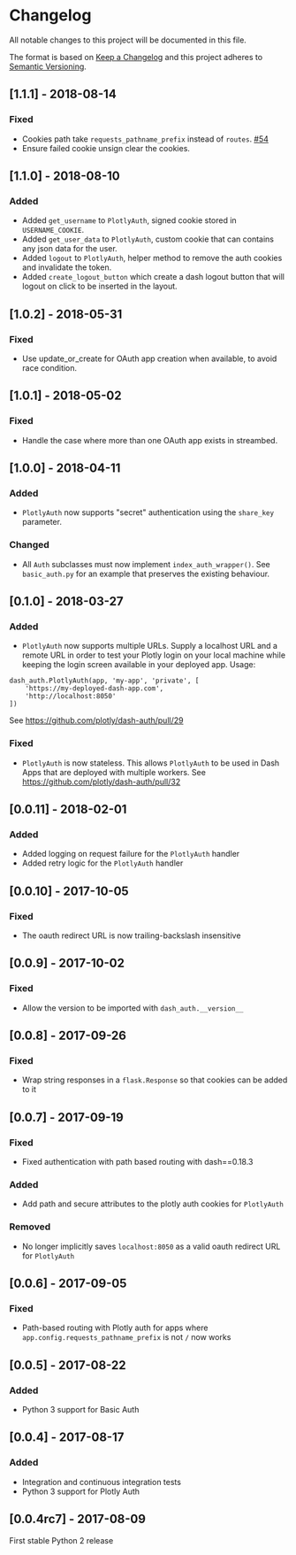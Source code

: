 # Changelog
All notable changes to this project will be documented in this file.

The format is based on [Keep a Changelog](http://keepachangelog.com/en/1.0.0/)
and this project adheres to [Semantic Versioning](http://semver.org/spec/v2.0.0.html).

## [1.1.1] - 2018-08-14
### Fixed
- Cookies path take `requests_pathname_prefix` instead of `routes`. [#54](https://github.com/plotly/dash-auth/pull/54)
- Ensure failed cookie unsign clear the cookies.

## [1.1.0] - 2018-08-10
### Added
- Added `get_username` to `PlotlyAuth`, signed cookie stored in `USERNAME_COOKIE`.
- Added `get_user_data` to `PlotlyAuth`, custom cookie that can contains any json data for the user.
- Added `logout` to `PlotlyAuth`, helper method to remove the auth cookies and invalidate the token.
- Added `create_logout_button` which create a dash logout button that will logout on click to be inserted in the layout.

## [1.0.2] - 2018-05-31
### Fixed
- Use update_or_create for OAuth app creation when available, to avoid
  race condition.

## [1.0.1] - 2018-05-02
### Fixed
- Handle the case where more than one OAuth app exists in streambed.

## [1.0.0] - 2018-04-11
### Added
- `PlotlyAuth` now supports "secret" authentication using the `share_key`
parameter.

### Changed
- All `Auth` subclasses must now implement `index_auth_wrapper()`. See
`basic_auth.py` for an example that preserves the existing behaviour.

## [0.1.0] - 2018-03-27
### Added
- `PlotlyAuth` now supports multiple URLs. Supply a localhost URL and a remote
URL in order to test your Plotly login on your local machine while keeping
the login screen available in your deployed app. Usage:
```
dash_auth.PlotlyAuth(app, 'my-app', 'private', [
    'https://my-deployed-dash-app.com',
    'http://localhost:8050'
])
```
See https://github.com/plotly/dash-auth/pull/29

### Fixed
- `PlotlyAuth` is now stateless. This allows `PlotlyAuth` to be
used in Dash Apps that are deployed with multiple workers.
See https://github.com/plotly/dash-auth/pull/32

## [0.0.11] - 2018-02-01
### Added
- Added logging on request failure for the `PlotlyAuth` handler
- Added retry logic for the `PlotlyAuth` handler

## [0.0.10] - 2017-10-05
### Fixed
- The oauth redirect URL is now trailing-backslash insensitive

## [0.0.9] - 2017-10-02
### Fixed
- Allow the version to be imported with `dash_auth.__version__`

## [0.0.8] - 2017-09-26
### Fixed
- Wrap string responses in a `flask.Response` so that cookies can be added to it

## [0.0.7] - 2017-09-19
### Fixed
- Fixed authentication with path based routing with dash==0.18.3
### Added
- Add path and secure attributes to the plotly auth cookies for `PlotlyAuth`
### Removed
- No longer implicitly saves `localhost:8050` as a valid oauth redirect URL for `PlotlyAuth`

## [0.0.6] - 2017-09-05
### Fixed
- Path-based routing with Plotly auth for apps where `app.config.requests_pathname_prefix` is not `/` now works

## [0.0.5] - 2017-08-22
### Added
- Python 3 support for Basic Auth

## [0.0.4] - 2017-08-17
### Added
- Integration and continuous integration tests
- Python 3 support for Plotly Auth

## [0.0.4rc7] - 2017-08-09
First stable Python 2 release
